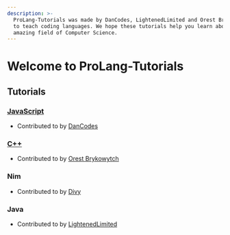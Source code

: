 ```yaml
---
description: >-
  ProLang-Tutorials was made by DanCodes, LightenedLimited and Orest Brykowytch
  to teach coding languages. We hope these tutorials help you learn about the
  amazing field of Computer Science.
---
```


# Welcome to ProLang-Tutorials

## Tutorials

### [JavaScript](javascript/)

* Contributed to by [DanCodes](https://dancodes.online)

### [C++](cpp/)

* Contributed to by [Orest Brykowytch](https://orestbrykowytch.github.io)

### Nim

* Contributed to by [Divy](https://github.com/divy-work)

### Java

* Contributed to by [LightenedLimited](https://github.com/LightenedLimited)

